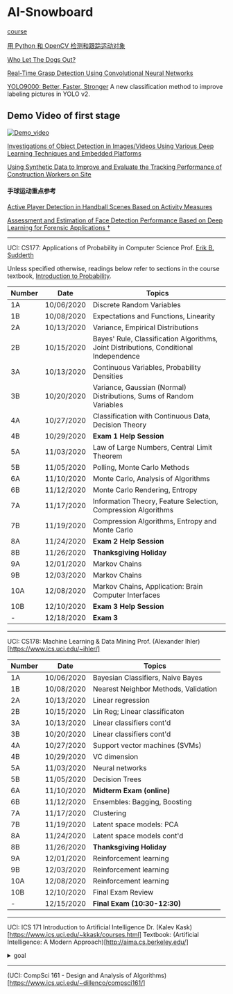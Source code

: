 # AI-Snowboard

[course](https://www.pyimagesearch.com/pyimagesearch-gurus/)

[用 Python 和 OpenCV 检测和跟踪运动对象](https://noahzhy.github.io/2018/02/02/%E7%94%A8-Python-%E5%92%8C-OpenCV-%E6%A3%80%E6%B5%8B%E5%92%8C%E8%B7%9F%E8%B8%AA%E8%BF%90%E5%8A%A8%E5%AF%B9%E8%B1%A1/)

[Who Let The Dogs Out?](https://github.com/ChaoRanHuang97/AI_Sports-Snowboard-/blob/master/Who%20Let%20The%20Dogs%20Out%3F.pdf)

[Real-Time Grasp Detection Using Convolutional Neural Networks](https://pjreddie.com/media/files/papers/grasp_detection_1.pdf)

[YOLO9000: Better, Faster, Stronger](https://pjreddie.com/media/files/papers/YOLO9000.pdf) A new classification method to improve labeling pictures in YOLO v2.
## Demo Video of first stage
[![Demo_video](https://github.com/ChaoRanHuang97/AI_Sports-Snowboard-/blob/master/demo_video/demo.gif)](https://www.youtube.com/watch?v=v-Xl1TSEdnk)

[Investigations of Object Detection in Images/Videos Using Various Deep Learning Techniques and Embedded Platforms](https://github.com/ChaoRanHuang97/AI_Sports-Snowboard-/blob/master/applsci-10-03280-v2.pdf)

[Using Synthetic Data to Improve and Evaluate the Tracking Performance of Construction Workers on Site](https://github.com/ChaoRanHuang97/AI_Sports-Snowboard-/blob/master/applsci-10-04948.pdf)

#### 手球运动重点参考 
[Active Player Detection in Handball Scenes Based on Activity Measures](https://github.com/ChaoRanHuang97/AI_Sports-Snowboard-/blob/master/sensors-20-01475-v2.pdf)

[Assessment and Estimation of Face Detection Performance Based on Deep Learning for Forensic Applications †](https://github.com/ChaoRanHuang97/AI_Sports-Snowboard-/blob/master/sensors-20-04491-v3.pdf)

***

  UCI: CS177: Applications of Probability in Computer Science
  Prof. [Erik B. Sudderth](https://www.ics.uci.edu/~sudderth/)

Unless specified otherwise, readings below refer to sections in the course textbook, [Introduction to Probability](http://athenasc.com/probbook.html).

|  Number | Date  | Topics  |
|  ----  | ---- | ----  |
| 1A | 10/06/2020 | Discrete Random Variables |
| 1B | 10/08/2020  | Expectations and Functions, Linearity  |
| 2A | 10/13/2020 |  Variance, Empirical Distributions |
| 2B | 10/15/2020 | Bayes' Rule, Classification Algorithms, Joint Distributions, Conditional Independence | 
| 3A | 10/13/2020 | Continuous Variables, Probability Densities |
| 3B | 10/20/2020 | Variance, Gaussian (Normal) Distributions, Sums of Random Variables |
| 4A | 10/27/2020 | Classification with Continuous Data, Decision Theory |
| 4B | 10/29/2020 | __Exam 1 Help Session__ |
| 5A | 11/03/2020 | Law of Large Numbers, Central Limit Theorem |
| 5B | 11/05/2020 | Polling, Monte Carlo Methods |
| 6A | 11/10/2020 | Monte Carlo, Analysis of Algorithms |
| 6B | 11/12/2020 | Monte Carlo Rendering, Entropy |
| 7A | 11/17/2020 | Information Theory, Feature Selection, Compression Algorithms |
| 7B | 11/19/2020 | Compression Algorithms, Entropy and Monte Carlo |
| 8A | 11/24/2020 | __Exam 2 Help Session__ |
| 8B | 11/26/2020 | __Thanksgiving Holiday__ |
| 9A | 12/01/2020 |  Markov Chains |
| 9B | 12/03/2020 |  Markov Chains |
| 10A | 12/08/2020 | Markov Chains, Application: Brain Computer Interfaces  |
| 10B | 12/10/2020 |  __Exam 3 Help Session__ |
| - | 12/18/2020 | __Exam 3__ |  

***

 UCI: CS178: Machine Learning & Data Mining
 Prof. (Alexander Ihler)[https://www.ics.uci.edu/~ihler/]

|  Number | Date  | Topics  |
|  ----  | ---- | ----  |
| 1A | 10/06/2020 | Bayesian Classifiers, Naive Bayes |
| 1B | 10/08/2020  | Nearest Neighbor Methods, Validation  |
| 2A | 10/13/2020 |  Linear regression |
| 2B | 10/15/2020 | Lin Reg; Linear classificaton | 
| 3A | 10/13/2020 | Linear classifiers cont'd |
| 3B | 10/20/2020 | Linear classifiers cont'd |
| 4A | 10/27/2020 | Support vector machines (SVMs) |
| 4B | 10/29/2020 | VC dimension |
| 5A | 11/03/2020 | Neural networks |
| 5B | 11/05/2020 | Decision Trees |
| 6A | 11/10/2020 | __Midterm Exam (online)__ |
| 6B | 11/12/2020 | Ensembles: Bagging, Boosting |
| 7A | 11/17/2020 | Clustering |
| 7B | 11/19/2020 | Latent space models: PCA  |
| 8A | 11/24/2020 | Latent space models cont'd |
| 8B | 11/26/2020 | __Thanksgiving Holiday__ |
| 9A | 12/01/2020 |  Reinforcement learning |
| 9B | 12/03/2020 |  Reinforcement learning |
| 10A | 12/08/2020 | Reinforcement learning  |
| 10B | 12/10/2020 | Final Exam Review |
| - | 12/15/2020 | __Final Exam (10:30-12:30)__ |  

***

 UCI: ICS 171 Introduction to Artificial Intelligence
 Dr. (Kalev Kask)[https://www.ics.uci.edu/~kkask/courses.html]
 Textbook: (Artificial Intelligence: A Modern Approach)[http://aima.cs.berkeley.edu/]
 <details>
 <summary>goal</summary>
The goal in this class is to familiarize you with basic concepts and principles of Artificial Intelligence. This is an introductory course that covers many areas of AI, without going into significant detail in any one. You will learn basic AI techniques, when they are applicable and their limitations.

The course focuses on three major areas of AI –

·       Search

o   Basic (Uninformed) Search (Ch 3)

o   Heuristic (Informed) Search (Ch 3-4)

o   Game Search (Ch 5)

·       Knowledge Representation (Formal Languages and Models),

o   Constraint Satisfaction (Ch 6)

o   Logic (Propositional, First Order) (Ch 7-9)

·       Learning

o   Probabilistic Modelling (Bayesian Networks) (Ch 12-13)

o   Machine Learning (Basics, Linear Regression, kNN, Decision Trees, Neural Nets) (Ch 19, 21)

o   Reinforcement Learning (Ch 22)

We will cover chapters 1-9, 12-13, 19, 21, 22 from the Russell & Norvig textbook.

</details>

***

(UCI: CompSci 161 - Design and Analysis of Algorithms)[https://www.ics.uci.edu/~dillenco/compsci161/]














